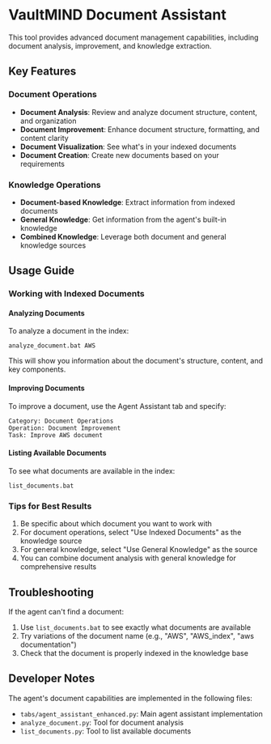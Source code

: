 # VaultMIND Document Assistant

This tool provides advanced document management capabilities, including document analysis, improvement, and knowledge extraction.

## Key Features

### Document Operations
- **Document Analysis**: Review and analyze document structure, content, and organization
- **Document Improvement**: Enhance document structure, formatting, and content clarity
- **Document Visualization**: See what's in your indexed documents
- **Document Creation**: Create new documents based on your requirements

### Knowledge Operations
- **Document-based Knowledge**: Extract information from indexed documents
- **General Knowledge**: Get information from the agent's built-in knowledge
- **Combined Knowledge**: Leverage both document and general knowledge sources

## Usage Guide

### Working with Indexed Documents

#### Analyzing Documents
To analyze a document in the index:
```
analyze_document.bat AWS
```

This will show you information about the document's structure, content, and key components.

#### Improving Documents
To improve a document, use the Agent Assistant tab and specify:
```
Category: Document Operations
Operation: Document Improvement
Task: Improve AWS document
```

#### Listing Available Documents
To see what documents are available in the index:
```
list_documents.bat
```

### Tips for Best Results

1. Be specific about which document you want to work with
2. For document operations, select "Use Indexed Documents" as the knowledge source
3. For general knowledge, select "Use General Knowledge" as the source
4. You can combine document analysis with general knowledge for comprehensive results

## Troubleshooting

If the agent can't find a document:
1. Use `list_documents.bat` to see exactly what documents are available
2. Try variations of the document name (e.g., "AWS", "AWS_index", "aws documentation")
3. Check that the document is properly indexed in the knowledge base

## Developer Notes

The agent's document capabilities are implemented in the following files:
- `tabs/agent_assistant_enhanced.py`: Main agent assistant implementation
- `analyze_document.py`: Tool for document analysis
- `list_documents.py`: Tool to list available documents
